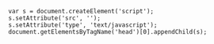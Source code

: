     var s = document.createElement('script');
    s.setAttribute('src', '');
    s.setAttribute('type', 'text/javascript');
    document.getElementsByTagName('head')[0].appendChild(s);
